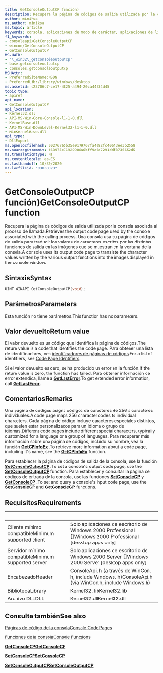 ```yaml
---
title: GetConsoleOutputCP función)
description: Recupera la página de códigos de salida utilizada por la consola asociada al proceso de llamada.
author: miniksa
ms.author: miniksa
ms.topic: article
keywords: consola, aplicaciones de modo de carácter, aplicaciones de línea de comandos, aplicaciones de terminal, API de consola
f1_keywords:
- consoleapi/GetConsoleOutputCP
- wincon/GetConsoleOutputCP
- GetConsoleOutputCP
MS-HAID:
- '\_win32\_getconsoleoutputcp'
- base.getconsoleoutputcp
- consoles.getconsoleoutputcp
MSHAttr:
- PreferredSiteName:MSDN
- PreferredLib:/library/windows/desktop
ms.assetid: c23706c7-ce17-4825-a494-20ca44534d45
topic_type:
- apiref
api_name:
- GetConsoleOutputCP
api_location:
- Kernel32.dll
- API-MS-Win-Core-Console-l1-1-0.dll
- KernelBase.dll
- API-MS-Win-DownLevel-Kernel32-l1-1-0.dll
- MinKernelBase.dll
api_type:
- DllExport
ms.openlocfilehash: 30276765b35e9179767fa4e82fc40643ee3b2558
ms.sourcegitcommit: 463975e71920908a6bff9a6a7291ddf3736652d5
ms.translationtype: MT
ms.contentlocale: es-ES
ms.lasthandoff: 10/30/2020
ms.locfileid: "93038823"
---
```

# <a name="getconsoleoutputcp-function"></a><span data-ttu-id="43cbe-104">GetConsoleOutputCP función)</span><span class="sxs-lookup"><span data-stu-id="43cbe-104">GetConsoleOutputCP function</span></span>

<span data-ttu-id="43cbe-105">Recupera la página de códigos de salida utilizada por la consola asociada al proceso de llamada.</span><span class="sxs-lookup"><span data-stu-id="43cbe-105">Retrieves the output code page used by the console associated with the calling process.</span></span> <span data-ttu-id="43cbe-106">Una consola usa su página de códigos de salida para traducir los valores de caracteres escritos por las distintas funciones de salida en las imágenes que se muestran en la ventana de la consola.</span><span class="sxs-lookup"><span data-stu-id="43cbe-106">A console uses its output code page to translate the character values written by the various output functions into the images displayed in the console window.</span></span>

## <a name="syntax"></a><span data-ttu-id="43cbe-107">Sintaxis</span><span class="sxs-lookup"><span data-stu-id="43cbe-107">Syntax</span></span>

```C
UINT WINAPI GetConsoleOutputCP(void);
```

## <a name="parameters"></a><span data-ttu-id="43cbe-108">Parámetros</span><span class="sxs-lookup"><span data-stu-id="43cbe-108">Parameters</span></span>

<span data-ttu-id="43cbe-109">Esta función no tiene parámetros.</span><span class="sxs-lookup"><span data-stu-id="43cbe-109">This function has no parameters.</span></span>

## <a name="return-value"></a><span data-ttu-id="43cbe-110">Valor devuelto</span><span class="sxs-lookup"><span data-stu-id="43cbe-110">Return value</span></span>

<span data-ttu-id="43cbe-111">El valor devuelto es un código que identifica la página de códigos.</span><span class="sxs-lookup"><span data-stu-id="43cbe-111">The return value is a code that identifies the code page.</span></span> <span data-ttu-id="43cbe-112">Para obtener una lista de identificadores, vea [identificadores de páginas de códigos](https://msdn.microsoft.com/library/windows/desktop/dd317756).</span><span class="sxs-lookup"><span data-stu-id="43cbe-112">For a list of identifiers, see [Code Page Identifiers](https://msdn.microsoft.com/library/windows/desktop/dd317756).</span></span>

<span data-ttu-id="43cbe-113">Si el valor devuelto es cero, se ha producido un error en la función.</span><span class="sxs-lookup"><span data-stu-id="43cbe-113">If the return value is zero, the function has failed.</span></span> <span data-ttu-id="43cbe-114">Para obtener información de error extendida, llame a [**GetLastError**](https://msdn.microsoft.com/library/windows/desktop/ms679360).</span><span class="sxs-lookup"><span data-stu-id="43cbe-114">To get extended error information, call [**GetLastError**](https://msdn.microsoft.com/library/windows/desktop/ms679360).</span></span>

## <a name="remarks"></a><span data-ttu-id="43cbe-115">Comentarios</span><span class="sxs-lookup"><span data-stu-id="43cbe-115">Remarks</span></span>

<span data-ttu-id="43cbe-116">Una página de códigos asigna códigos de caracteres de 256 a caracteres individuales.</span><span class="sxs-lookup"><span data-stu-id="43cbe-116">A code page maps 256 character codes to individual characters.</span></span> <span data-ttu-id="43cbe-117">Cada página de código incluye caracteres especiales distintos, que suelen estar personalizados para un idioma o grupo de idiomas.</span><span class="sxs-lookup"><span data-stu-id="43cbe-117">Different code pages include different special characters, typically customized for a language or a group of languages.</span></span> <span data-ttu-id="43cbe-118">Para recuperar más información sobre una página de códigos, incluido su nombre, vea la función [**GetCPInfoEx**](https://msdn.microsoft.com/library/windows/desktop/dd318081) .</span><span class="sxs-lookup"><span data-stu-id="43cbe-118">To retrieve more information about a code page, including it's name, see the [**GetCPInfoEx**](https://msdn.microsoft.com/library/windows/desktop/dd318081) function.</span></span>

<span data-ttu-id="43cbe-119">Para establecer la página de códigos de salida de la consola, use la función [**SetConsoleOutputCP**](setconsoleoutputcp.md) .</span><span class="sxs-lookup"><span data-stu-id="43cbe-119">To set a console's output code page, use the [**SetConsoleOutputCP**](setconsoleoutputcp.md) function.</span></span> <span data-ttu-id="43cbe-120">Para establecer y consultar la página de códigos de entrada de la consola, use las funciones [**SetConsoleCP**](setconsolecp.md) y [**GetConsoleCP**](getconsolecp.md) .</span><span class="sxs-lookup"><span data-stu-id="43cbe-120">To set and query a console's input code page, use the [**SetConsoleCP**](setconsolecp.md) and [**GetConsoleCP**](getconsolecp.md) functions.</span></span>

## <a name="requirements"></a><span data-ttu-id="43cbe-121">Requisitos</span><span class="sxs-lookup"><span data-stu-id="43cbe-121">Requirements</span></span>

| &nbsp; | &nbsp; |
|-|-|
| <span data-ttu-id="43cbe-122">Cliente mínimo compatible</span><span class="sxs-lookup"><span data-stu-id="43cbe-122">Minimum supported client</span></span> | <span data-ttu-id="43cbe-123">Solo aplicaciones de escritorio de Windows 2000 Professional \[\]</span><span class="sxs-lookup"><span data-stu-id="43cbe-123">Windows 2000 Professional \[desktop apps only\]</span></span> |
| <span data-ttu-id="43cbe-124">Servidor mínimo compatible</span><span class="sxs-lookup"><span data-stu-id="43cbe-124">Minimum supported server</span></span> | <span data-ttu-id="43cbe-125">Solo aplicaciones de escritorio de Windows 2000 Server \[\]</span><span class="sxs-lookup"><span data-stu-id="43cbe-125">Windows 2000 Server \[desktop apps only\]</span></span> |
| <span data-ttu-id="43cbe-126">Encabezado</span><span class="sxs-lookup"><span data-stu-id="43cbe-126">Header</span></span> | <span data-ttu-id="43cbe-127">ConsoleApi. h (a través de WinCon. h, include Windows. h)</span><span class="sxs-lookup"><span data-stu-id="43cbe-127">ConsoleApi.h (via WinCon.h, include Windows.h)</span></span> |
| <span data-ttu-id="43cbe-128">Biblioteca</span><span class="sxs-lookup"><span data-stu-id="43cbe-128">Library</span></span> | <span data-ttu-id="43cbe-129">Kernel32. lib</span><span class="sxs-lookup"><span data-stu-id="43cbe-129">Kernel32.lib</span></span> |
| <span data-ttu-id="43cbe-130">Archivo DLL</span><span class="sxs-lookup"><span data-stu-id="43cbe-130">DLL</span></span> | <span data-ttu-id="43cbe-131">Kernel32.dll</span><span class="sxs-lookup"><span data-stu-id="43cbe-131">Kernel32.dll</span></span> |

## <a name="see-also"></a><span data-ttu-id="43cbe-132">Consulte también</span><span class="sxs-lookup"><span data-stu-id="43cbe-132">See also</span></span>

[<span data-ttu-id="43cbe-133">Páginas de código de la consola</span><span class="sxs-lookup"><span data-stu-id="43cbe-133">Console Code Pages</span></span>](console-code-pages.md)

[<span data-ttu-id="43cbe-134">Funciones de la consola</span><span class="sxs-lookup"><span data-stu-id="43cbe-134">Console Functions</span></span>](console-functions.md)

[<span data-ttu-id="43cbe-135">**GetConsoleCP**</span><span class="sxs-lookup"><span data-stu-id="43cbe-135">**GetConsoleCP**</span></span>](getconsolecp.md)

[<span data-ttu-id="43cbe-136">**SetConsoleCP**</span><span class="sxs-lookup"><span data-stu-id="43cbe-136">**SetConsoleCP**</span></span>](setconsolecp.md)

[<span data-ttu-id="43cbe-137">**SetConsoleOutputCP**</span><span class="sxs-lookup"><span data-stu-id="43cbe-137">**SetConsoleOutputCP**</span></span>](setconsoleoutputcp.md)

